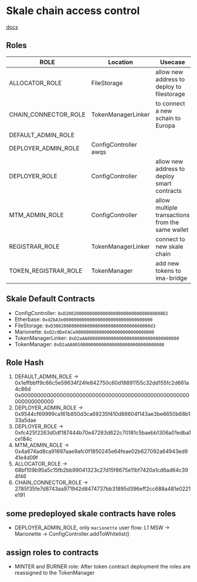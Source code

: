 
# Skale chain access control
[docs](https://github.com/skalenetwork/docs.skale.network/blob/1b80628012e8612fe15096e0aaf5b26d0ba5bcf4/components/develop/modules/ROOT/pages/skale-chain-access-control.adoc)

## Roles

| ROLE | Location| Usecase |
|----------|----------|----------|
| ALLOCATOR_ROLE | FileStorage | allow new address to deploy to filestorage | 
| CHAIN_CONNECTOR_ROLE | TokenManagerLinker | to connect a new schain to Europa | 
| DEFAULT_ADMIN_ROLE | | |
| DEPLOYER_ADMIN_ROLE |ConfigController  awqs | |
| DEPLOYER_ROLE | ConfigController | allow new address to deploy smart contracts |
| MTM_ADMIN_ROLE | ConfigController | allow multiple transactions from the same wallet | 
| REGISTRAR_ROLE | TokenManagerLinker | connect to new skale chain|
| TOKEN_REGISTRAR_ROLE| TokenManager | add new tokens to ima-bridge |

## Skale Default Contracts 
- ConfigController: `0xD2002000000000000000000000000000000000D2`
- Etherbase: `0xd2bA3e0000000000000000000000000000000000`
- FileStorage: `0xD3002000000000000000000000000000000000d3`
- Marionette: `0xD2c0DeFACe000000000000000000000000000000`
- TokenManagerLinker: `0xD2aAA00800000000000000000000000000000000`
- TokenManager: `0xD2aAA00500000000000000000000000000000000`


## Role Hash
1. DEFAULT_ADMIN_ROLE →
0x1effbbff9c66c5e59634f24fe842750c60d18891155c32dd155fc2d661a4c86d
0x0000000000000000000000000000000000000000000000000000000000000000
2. DEPLOYER_ADMIN_ROLE →
0x9544cf69999ca161b850d3ca69235f410d88604f143ae3be6650b68b133a5dae
3. DEPLOYER_ROLE →
0xfc425f2263d0df187444b70e47283d622c70181c5baebb1306a01edba1ce184c
4. MTM_ADMIN_ROLE →
0x4a674ad8ca91697aae9afc0f1850245e64feae02b627092a64943ed941e4d09f
5. ALLOCATOR_ROLE → 68bf109b95a5c15fb2bb99041323c27d15f8675e11bf7420a1cd6ad64c394f46
6. CHAIN_CONNECTOR_ROLE → 2785f35fe7d8743aa971942d8474737bb31895d396eff2cc688a481e0221e191

## some predeployed skale contracts have roles 
- DEPLOYER_ADMIN_ROLE, only ```marionette``` user flow: L1 MSW -> Marionette -> ConfigController.addToWhitelist()

## assign roles to contracts
- MINTER and BURNER role: After token contract deployment the roles are reassigned to the TokenManager 